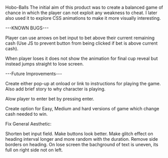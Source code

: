 Hobo-Balls
The initial aim of this product was to create a balanced game of chance in which the player can not exploit any weakness to cheat. I later also used it to explore CSS animations to make it more visually interesting.

---KNOWN BUGS---

Player can use arrows on bet input to bet above their current remaining cash (Use JS to prevent button from being clicked if bet is above current cash).

When player loses it does not show the animation for final cup reveal but instead jumps straight to lose screen.

---Future Improvements---

Create either pop-up at onload or link to instructions for playing the game. Also add brief story to why character is playing.

Alow player to enter bet by pressing enter.

Create option for Easy, Medium and hard versions of game which change cash needed to win.

Fix General Aesthetic:

Shorten bet input field. Make buttons look better. Make glitch effect on heading interval longer and more random with the duration. Remove side borders on heading. On lose screen the bachground of text is uneven, its full on right side not on left.
